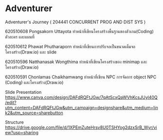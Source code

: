 # Adventurer
 
Adventurer's Journey ( 204441 CONCURRENT PROG AND DIST SYS )


620510608	Pongsakorn	Uttayota 	     	ทำหน้าที่เขียนโครงสร้างพื้นฐานของตัวเกม(Coding) ตัวละคร และแผนที่

620510612	Phawat 	Phutharaporn 	     	ทำหน้าที่เขียนการปรับจอเป็นขนาดเต็มจอ โครงสร้าง(Draw.io) และ slide

620510596	Natthanasak 	Wongthima 		ทำหน้าที่เขียนโครงสร้างของ minimap และ โครงสร้าง(Draw.io) 

620510591	Chonlamas	Chaikhamwang	ทำหน้าที่เขียน NPC การจัดการ object NPC (Coding) และโครงสร้าง(Draw.io) 

Slide Presentation
https://www.canva.com/design/DAFdRQFtJGw/7qAtScxQaWVhKcsJUyl40Q/edit?utm_content=DAFdRQFtJGw&utm_campaign=designshare&utm_medium=link2&utm_source=sharebutton

Structure
https://drive.google.com/file/d/1XPEmZuteHrsv8U0TSHYog2dzxSrB_Wyr/view?usp=sharing
